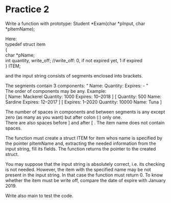 # Practice 2   
Write a function with prototype:
Student *Exam(char *pInput,  char *pItemName);
 
Here:  
typedef struct item  
{  
char *pName;  
int quantity, write_off; //write_off: 0, if not expired yet, 1 if expired  
} ITEM;  
 
and the input string consists of segments enclosed into brackets.  
 
The segments contain 3 components: “ Name: <string>   Quantity: <integer>   Expires: <integer>-<integer>   ”  
The order of components may be any. Example:    
[ Name: Mackerel   Quantity: 1000   Expires: 10–2018   ]   [ Quantity: 500   Name: Sardine   Expires: 12–2017   ]   [ Expires: 1–2020   Quantity: 10000    Name: Tuna   ]  
 
The number of spaces in components and between segments is any except zero (as many as you want) but after colon (:) only one.  
There are also spaces before ] and after [ .
The item name does not contain spaces.
 
The function must create a struct ITEM for item whos name is specified by the pointer pItemName and, extracting the needed information from the input string, fill its fields. The function returns the pointer to the created struct.
 
You may suppose that the input string is absolutely correct, i.e. its checking is not needed.
However, the item with the specified name may be not present in the input string. In that case the function must return 0.
To know whether the item must be write off, compare the date of expire with January 2019.
 
Write also main to test the code.
